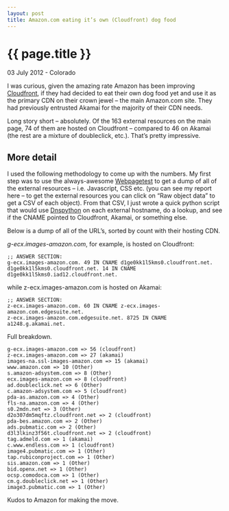 ```yaml
---
layout: post
title: Amazon.com eating it’s own (Cloudfront) dog food
---
```


{{ page.title }}
================

<p class="meta">03 July 2012 - Colorado</p>

I was curious, given the amazing rate Amazon has been improving [Cloudfront](http://aws.amazon.com/cloudfront/), if they had decided to eat their own dog food yet and use it as the primary CDN on their crown jewel – the main Amazon.com site.  They had previously entrusted Akamai for the majority of their CDN needs.

Long story short – absolutely.  Of the 163 external resources on the main page, 74 of them are hosted on Cloudfront – compared to 46 on Akamai (the rest are a mixture of doubleclick, etc.).  That’s pretty impressive.

## More detail

I used the following methodology to come up with the numbers.  My first step was to use the always-awesome [Webpagetest](http://webpagetest.org) to get a dump of all of the external resources – i.e. Javascript, CSS etc. (you can see my report here – to get the external resources you can click on “Raw object data” to get a CSV of each object).  From that CSV, I just wrote a quick python script that would use [Dnspython](http://dnspython.org) on each external hostname, do a lookup, and see if the CNAME pointed to Cloudfront, Akamai, or something else.

Below is a dump of all of the URL’s, sorted by count with their hosting CDN.

*g-ecx.images-amazon.com*, for example, is hosted on Cloudfront:

    ;; ANSWER SECTION:
    g-ecx.images-amazon.com. 49 IN CNAME d1ge0kk1l5kms0.cloudfront.net.
    d1ge0kk1l5kms0.cloudfront.net. 14 IN CNAME d1ge0kk1l5kms0.iad12.cloudfront.net.

while z-ecx.images-amazon.com is hosted on Akamai:

    ;; ANSWER SECTION:
    z-ecx.images-amazon.com. 60 IN CNAME z-ecx.images-amazon.com.edgesuite.net.
    z-ecx.images-amazon.com.edgesuite.net. 8725 IN CNAME a1248.g.akamai.net.

Full breakdown.

    g-ecx.images-amazon.com => 56 (cloudfront)
    z-ecx.images-amazon.com => 27 (akamai)
    images-na.ssl-images-amazon.com => 15 (akamai)
    www.amazon.com => 10 (Other)
    s.amazon-adsystem.com => 8 (Other)
    ecx.images-amazon.com => 8 (cloudfront)
    ad.doubleclick.net => 6 (Other)
    c.amazon-adsystem.com => 5 (cloudfront)
    pda-as.amazon.com => 4 (Other)
    fls-na.amazon.com => 4 (Other)
    s0.2mdn.net => 3 (Other)
    d2o307dm5mqftz.cloudfront.net => 2 (cloudfront)
    pda-bes.amazon.com => 2 (Other)
    ads.pubmatic.com => 2 (Other)
    d3l3lkinz3f56t.cloudfront.net => 2 (cloudfront)
    tag.admeld.com => 1 (akamai)
    c.www.endless.com => 1 (cloudfront)
    image4.pubmatic.com => 1 (Other)
    tap.rubiconproject.com => 1 (Other)
    sis.amazon.com => 1 (Other)
    bid.openx.net => 1 (Other)
    ocsp.comodoca.com => 1 (Other)
    cm.g.doubleclick.net => 1 (Other)
    image3.pubmatic.com => 1 (Other)

Kudos to Amazon for making the move.
